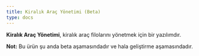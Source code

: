 ```yaml
---
title: Kiralık Araç Yönetimi (Beta)
type: docs
---
```


**Kiralık Araç Yönetimi**, kiralık araç filolarını yönetmek için bir yazılımdır.

**Not:** Bu ürün şu anda beta aşamasındadır ve hala geliştirme aşamasındadır.